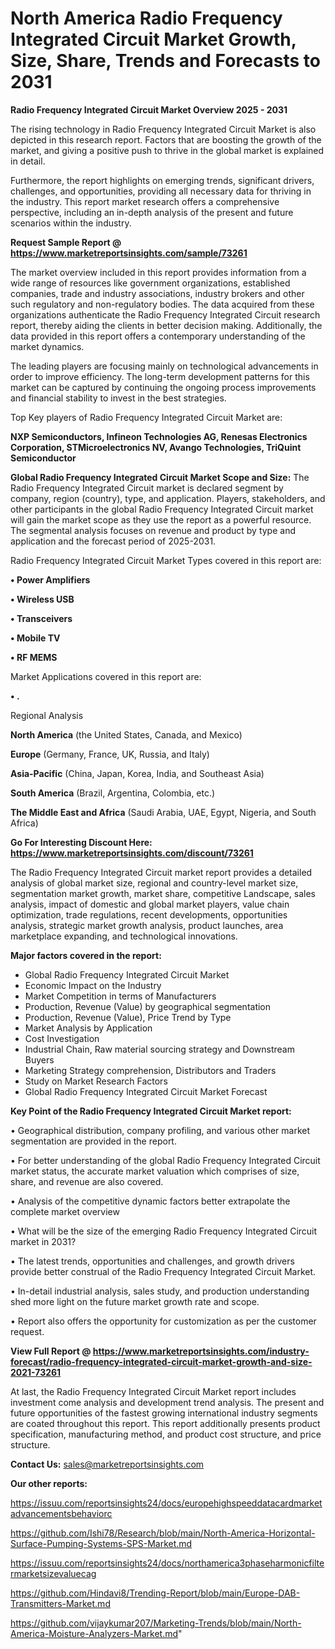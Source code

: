 # North America Radio Frequency Integrated Circuit Market Growth, Size, Share, Trends and Forecasts to 2031

<Strong> Radio Frequency Integrated Circuit Market Overview 2025 - 2031</strong>

The rising technology in Radio Frequency Integrated Circuit Market is also depicted in this research report. Factors that are boosting the growth of the market, and giving a positive push to thrive in the global market is explained in detail.

Furthermore, the report highlights on emerging trends, significant drivers, challenges, and opportunities, providing all necessary data for thriving in the industry. This report market research offers a comprehensive perspective, including an in-depth analysis of the present and future scenarios within the industry.

<strong>Request Sample Report @ <a href=https://www.marketreportsinsights.com/sample/73261>https://www.marketreportsinsights.com/sample/73261</a></strong>

The market overview included in this report provides information from a wide range of resources like government organizations, established companies, trade and industry associations, industry brokers and other such regulatory and non-regulatory bodies. The data acquired from these organizations authenticate the Radio Frequency Integrated Circuit research report, thereby aiding the clients in better decision making. Additionally, the data provided in this report offers a contemporary understanding of the market dynamics.

The leading players are focusing mainly on technological advancements in order to improve efficiency. The long-term development patterns for this market can be captured by continuing the ongoing process improvements and financial stability to invest in the best strategies.

Top Key players of Radio Frequency Integrated Circuit Market are:

<strong>NXP Semiconductors, Infineon Technologies AG, Renesas Electronics Corporation, STMicroelectronics NV, Avango Technologies, TriQuint Semiconductor</strong>

<strong><b>Global Radio Frequency Integrated Circuit Market Scope and Size:</b></strong>
The Radio Frequency Integrated Circuit market is declared segment by company, region (country), type, and application. Players, stakeholders, and other participants in the global Radio Frequency Integrated Circuit market will gain the market scope as they use the report as a powerful resource. The segmental analysis focuses on revenue and product by type and application and the forecast period of 2025-2031.

Radio Frequency Integrated Circuit Market Types covered in this report are:

<strong>• Power Amplifiers

• Wireless USB

• Transceivers

• Mobile TV

• RF MEMS</strong>

Market Applications covered in this report are:

<strong>• .</strong> 

Regional Analysis

<strong>North America</strong> (the United States, Canada, and Mexico)

<strong>Europe</strong> (Germany, France, UK, Russia, and Italy)

<strong>Asia-Pacific</strong> (China, Japan, Korea, India, and Southeast Asia)

<strong>South America</strong> (Brazil, Argentina, Colombia, etc.)

<strong>The Middle East and Africa</strong> (Saudi Arabia, UAE, Egypt, Nigeria, and South Africa)

<strong>Go For Interesting Discount Here: <a href=https://www.marketreportsinsights.com/discount/73261>https://www.marketreportsinsights.com/discount/73261</a></strong>

The Radio Frequency Integrated Circuit market report provides a detailed analysis of global market size, regional and country-level market size, segmentation market growth, market share, competitive Landscape, sales analysis, impact of domestic and global market players, value chain optimization, trade regulations, recent developments, opportunities analysis, strategic market growth analysis, product launches, area marketplace expanding, and technological innovations.

<strong><b>Major factors covered in the report:</b></strong>
<ul>
  <li>Global Radio Frequency Integrated Circuit Market </li>
  <li>Economic Impact on the Industry</li>
  <li>Market Competition in terms of Manufacturers</li>
  <li>Production, Revenue (Value) by geographical segmentation</li>
  <li>Production, Revenue (Value), Price Trend by Type</li>
  <li>Market Analysis by Application</li>
  <li>Cost Investigation</li>
  <li>Industrial Chain, Raw material sourcing strategy and Downstream Buyers</li>
  <li>Marketing Strategy comprehension, Distributors and Traders</li>
  <li>Study on Market Research Factors</li>
  <li>Global Radio Frequency Integrated Circuit Market Forecast</li>
</ul>

<strong><b>Key Point of the Radio Frequency Integrated Circuit Market report:</b></strong>

• Geographical distribution, company profiling, and various other market segmentation are provided in the report.

• For better understanding of the global Radio Frequency Integrated Circuit market status, the accurate market valuation which comprises of size, share, and revenue are also covered.

• Analysis of the competitive dynamic factors better extrapolate the complete market overview

• What will be the size of the emerging Radio Frequency Integrated Circuit market in 2031?

• The latest trends, opportunities and challenges, and growth drivers provide better construal of the Radio Frequency Integrated Circuit Market.

• In-detail industrial analysis, sales study, and production understanding shed more light on the future market growth rate and scope.

• Report also offers the opportunity for customization as per the customer request.

<strong><b>View Full Report @ <a href=https://www.marketreportsinsights.com/industry-forecast/radio-frequency-integrated-circuit-market-growth-and-size-2021-73261>https://www.marketreportsinsights.com/industry-forecast/radio-frequency-integrated-circuit-market-growth-and-size-2021-73261</a></b></strong>


At last, the Radio Frequency Integrated Circuit Market report includes investment come analysis and development trend analysis. The present and future opportunities of the fastest growing international industry segments are coated throughout this report. This report additionally presents product specification, manufacturing method, and product cost structure, and price structure.

<strong>Contact Us:</strong>
sales@marketreportsinsights.com

<strong>Our other reports:</strong>

<a href=https://issuu.com/reportsinsights24/docs/europehighspeeddatacardmarketadvancementsbehaviorc>https://issuu.com/reportsinsights24/docs/europehighspeeddatacardmarketadvancementsbehaviorc</a>

<a href=https://github.com/Ishi78/Research/blob/main/North-America-Horizontal-Surface-Pumping-Systems-SPS-Market.md>https://github.com/Ishi78/Research/blob/main/North-America-Horizontal-Surface-Pumping-Systems-SPS-Market.md</a>

<a href=https://issuu.com/reportsinsights24/docs/northamerica3phaseharmonicfiltermarketsizevaluecag>https://issuu.com/reportsinsights24/docs/northamerica3phaseharmonicfiltermarketsizevaluecag</a>

<a href=https://github.com/Hindavi8/Trending-Report/blob/main/Europe-DAB-Transmitters-Market.md>https://github.com/Hindavi8/Trending-Report/blob/main/Europe-DAB-Transmitters-Market.md</a>

<a href=https://github.com/vijaykumar207/Marketing-Trends/blob/main/North-America-Moisture-Analyzers-Market.md>https://github.com/vijaykumar207/Marketing-Trends/blob/main/North-America-Moisture-Analyzers-Market.md</a>"
